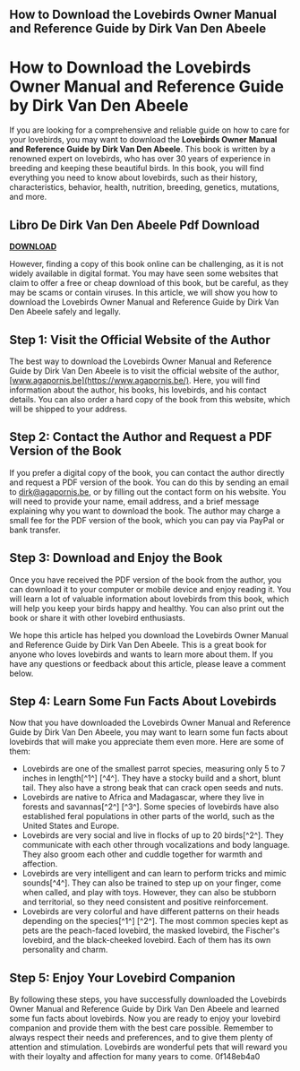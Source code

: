 ## How to Download the Lovebirds Owner Manual and Reference Guide by Dirk Van Den Abeele

 


 
# How to Download the Lovebirds Owner Manual and Reference Guide by Dirk Van Den Abeele
  
If you are looking for a comprehensive and reliable guide on how to care for your lovebirds, you may want to download the **Lovebirds Owner Manual and Reference Guide by Dirk Van Den Abeele**. This book is written by a renowned expert on lovebirds, who has over 30 years of experience in breeding and keeping these beautiful birds. In this book, you will find everything you need to know about lovebirds, such as their history, characteristics, behavior, health, nutrition, breeding, genetics, mutations, and more.
 
## Libro De Dirk Van Den Abeele Pdf Download


[**DOWNLOAD**](https://www.google.com/url?q=https%3A%2F%2Furllie.com%2F2tKFtA&sa=D&sntz=1&usg=AOvVaw0zddqKTqnmkXZBEjmknTe4)

  
However, finding a copy of this book online can be challenging, as it is not widely available in digital format. You may have seen some websites that claim to offer a free or cheap download of this book, but be careful, as they may be scams or contain viruses. In this article, we will show you how to download the Lovebirds Owner Manual and Reference Guide by Dirk Van Den Abeele safely and legally.
  
## Step 1: Visit the Official Website of the Author
  
The best way to download the Lovebirds Owner Manual and Reference Guide by Dirk Van Den Abeele is to visit the official website of the author, [www.agapornis.be](https://www.agapornis.be/). Here, you will find information about the author, his books, his lovebirds, and his contact details. You can also order a hard copy of the book from this website, which will be shipped to your address.
  
## Step 2: Contact the Author and Request a PDF Version of the Book
  
If you prefer a digital copy of the book, you can contact the author directly and request a PDF version of the book. You can do this by sending an email to [dirk@agapornis.be](mailto:dirk@agapornis.be), or by filling out the contact form on his website. You will need to provide your name, email address, and a brief message explaining why you want to download the book. The author may charge a small fee for the PDF version of the book, which you can pay via PayPal or bank transfer.
  
## Step 3: Download and Enjoy the Book
  
Once you have received the PDF version of the book from the author, you can download it to your computer or mobile device and enjoy reading it. You will learn a lot of valuable information about lovebirds from this book, which will help you keep your birds happy and healthy. You can also print out the book or share it with other lovebird enthusiasts.
  
We hope this article has helped you download the Lovebirds Owner Manual and Reference Guide by Dirk Van Den Abeele. This is a great book for anyone who loves lovebirds and wants to learn more about them. If you have any questions or feedback about this article, please leave a comment below.
  
## Step 4: Learn Some Fun Facts About Lovebirds
  
Now that you have downloaded the Lovebirds Owner Manual and Reference Guide by Dirk Van Den Abeele, you may want to learn some fun facts about lovebirds that will make you appreciate them even more. Here are some of them:
  
- Lovebirds are one of the smallest parrot species, measuring only 5 to 7 inches in length[^1^] [^4^]. They have a stocky build and a short, blunt tail. They also have a strong beak that can crack open seeds and nuts.
- Lovebirds are native to Africa and Madagascar, where they live in forests and savannas[^2^] [^3^]. Some species of lovebirds have also established feral populations in other parts of the world, such as the United States and Europe.
- Lovebirds are very social and live in flocks of up to 20 birds[^2^]. They communicate with each other through vocalizations and body language. They also groom each other and cuddle together for warmth and affection.
- Lovebirds are very intelligent and can learn to perform tricks and mimic sounds[^4^]. They can also be trained to step up on your finger, come when called, and play with toys. However, they can also be stubborn and territorial, so they need consistent and positive reinforcement.
- Lovebirds are very colorful and have different patterns on their heads depending on the species[^1^] [^2^]. The most common species kept as pets are the peach-faced lovebird, the masked lovebird, the Fischer's lovebird, and the black-cheeked lovebird. Each of them has its own personality and charm.

## Step 5: Enjoy Your Lovebird Companion
  
By following these steps, you have successfully downloaded the Lovebirds Owner Manual and Reference Guide by Dirk Van Den Abeele and learned some fun facts about lovebirds. Now you are ready to enjoy your lovebird companion and provide them with the best care possible. Remember to always respect their needs and preferences, and to give them plenty of attention and stimulation. Lovebirds are wonderful pets that will reward you with their loyalty and affection for many years to come.
 0f148eb4a0
